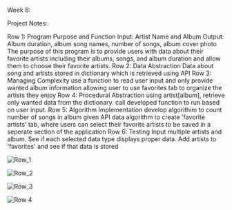 Week 8: 

Project Notes:

Row 1: Program Purpose and Function
Input: Artist Name and Album
Output: Album duration, album song names, number of songs, album cover photo
The purpose of this program is to provide users with data about their favorite artists including their albums, songs, and album duration and allow them to choose their favorite artists.
Row 2: Data Abstraction
Data about song and artists stored in dictionary which is retrieved using API
Row 3: Managing Complexity
use a function to read user input and only provide wanted album information
allowing user to use favorites tab to organize the artists they enjoy
Row 4: Procedural Abstraction
using artist[album], retrieve only wanted data from the dictionary. call developed function to run based on user input.
Row 5: Algorithm Implementation
develop algorithim to count number of songs in album given API data
algorithm to create 'favorite artists' tab, where users can select their favorite artists to be saved in a seperate section of the application
Row 6: Testing
Input multiple artists and album. See if each selected data type displays proper data. Add artists to 'favorites' and see if that data is stored

![Row_1](https://cdn.discordapp.com/attachments/702253958688800840/1029081650283413715/Screen_Shot_2022-10-10_at_10.17.39_AM.png)

![Row_2](https://files.slack.com/files-pri/TUDAF53UJ-F045LF3532S/image.png)

![Row_3](https://files.slack.com/files-pri/TUDAF53UJ-F045T4B1PGA/image.png)

![Row 4](https://files.slack.com/files-pri/TUDAF53UJ-F045T28U2LT/image.png)
